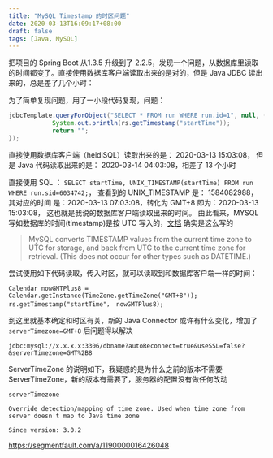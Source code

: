 ```yaml
---
title: "MySQL Timestamp 的时区问题"
date: 2020-03-13T16:09:17+08:00
draft: false
tags: [Java, MySQL]
---
```


把项目的 Spring Boot 从1.3.5 升级到了 2.2.5，发现一个问题，从数据库里读取的时间都变了。直接使用数据库客户端读取出来的是对的，但是 Java JDBC 读出来的，总是差了几个小时：


为了简单复现问题，用了一小段代码复现，问题：

```Java
jdbcTemplate.queryForObject("SELECT * FROM run WHERE run.id=1", null, (rs, row) -> {
			System.out.println(rs.getTimestamp("startTime"));
			return "";
});
```

直接使用数据库客户端（heidiSQL）读取出来的是： 2020-03-13 15:03:08， 但是 Java 代码读取出来的是： 2020-03-14 04:03:08，相差了 13 个小时

直接使用 SQL ： `SELECT startTime, UNIX_TIMESTAMP(startTime) FROM run WHERE run.sid=6034742;`， 查看到的 UNIX_TIMESTAMP 是： 1584082988， 其对应的时间 是：2020-03-13 07:03:08，转化为 GMT+8 即为：2020-03-13 15:03:08， 这也就是我说的数据库客户端读取出来的时间。 由此看来，MYSQL 写如数据库的时间(timestamp)是按 UTC 写入的，[文档]( https://dev.mysql.com/doc/refman/8.0/en/datetime.html ) 确实是这么写的

> MySQL converts TIMESTAMP values from the current time zone to UTC for storage, and back from UTC to the current time zone for retrieval. (This does not occur for other types such as DATETIME.)

尝试使用如下代码读取，传入时区，就可以读取到和数据库客户端一样的时间：

```
Calendar nowGMTPlus8 = Calendar.getInstance(TimeZone.getTimeZone("GMT+8"));
rs.getTimestamp("startTime"， nowGMTPlus8);
```

到这里就基本确定和时区有关，新的 Java Connector 或许有什么变化，增加了  `serverTimezone=GMT+8` 后问题得以解决

`jdbc:mysql://x.x.x.x:3306/dbname?autoReconnect=true&useSSL=false?&serverTimezone=GMT%2B8`



ServerTimeZone 的说明如下，我疑惑的是为什么之前的版本不需要 ServerTimeZone，新的版本有需要了，服务器的配置没有做任何改动

```
serverTimezone

Override detection/mapping of time zone. Used when time zone from server doesn't map to Java time zone

Since version: 3.0.2
```

https://segmentfault.com/a/1190000016426048

